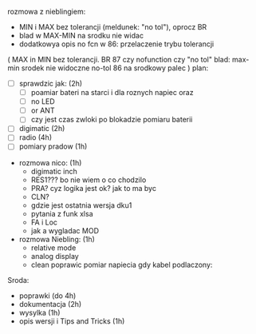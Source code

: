 rozmowa z nieblingiem:
- MIN i MAX bez tolerancji (meldunek: "no tol"), oprocz BR
- blad w MAX-MIN na srodku nie widac
- dodatkowya opis no fcn w 86: przelaczenie trybu tolerancji

(
	MAX in MIN bez tolerancji. BR 87 czy nofunction czy "no tol"
	blad: max-min srodek nie widoczne
	no-tol 86 na srodkowy palec
)
plan:
- [ ] sprawdzic jak: (2h)
	- [ ] poamiar bateri na starci i dla roznych napiec oraz
	- [ ] no LED
	- [ ] or ANT
	- [ ] czy jest czas zwloki po blokadzie pomiaru baterii
- [ ] digimatic (2h)
- [ ] radio (4h)
- [ ] pomiary pradow (1h)
- rozmowa nico: (1h)
	- digimatic inch
	- RES1??? bo nie wiem o co chodzilo
	- PRA? cyz logika jest ok? jak to ma byc
	- CLN?
	- gdzie jest ostatnia wersja dku1
	- pytania z funk xlsa
	- FA i Loc
	- jak a wygladac MOD
- rozmowa Niebling: (1h)
	- relative mode
	- analog display
	- clean
poprawic pomiar napiecia gdy kabel podlaczony: 

Sroda:
- poprawki (do 4h)
- dokumentacja (2h)
- wysylka (1h)
- opis wersji i Tips and Tricks (1h)